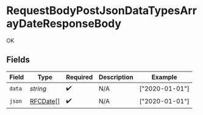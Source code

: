 # RequestBodyPostJsonDataTypesArrayDateResponseBody

OK


## Fields

| Field                                  | Type                                   | Required                               | Description                            | Example                                |
| -------------------------------------- | -------------------------------------- | -------------------------------------- | -------------------------------------- | -------------------------------------- |
| `data`                                 | *string*                               | :heavy_check_mark:                     | N/A                                    | ["2020-01-01"]                         |
| `json`                                 | [RFCDate](../../../types/rfcdate.md)[] | :heavy_check_mark:                     | N/A                                    | ["2020-01-01"]                         |